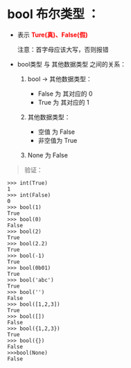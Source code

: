 # **bool 布尔类型 ：**

- 表示 **<font color="red"> Ture(真)、False(假) </font>**
  
  注意：首字母应该大写，否则报错

- bool类型 与 其他数据类型 之间的关系：
  1. bool -> 其他数据类型：
       - False 为 其对应的 0 
       - True  为 其对应的 1 
  
  2. 其他数据类型：
        - 空值 为 False
        - 非空值为 True 
  3. None 为 False

> 验证：
    
    >>> int(True)
    1
    >>> int(False)
    0
    >>> bool(1)
    True
    >>> bool(0)
    False  
    >>> bool(2)
    True
    >>> bool(2.2)
    True
    >>> bool(-1)
    True
    >>> bool(0b01)
    True
    >>> bool('abc')
    True
    >>> bool('')
    False
    >>> bool([1,2,3])
    True
    >>> bool([])
    False
    >>> bool({1,2,3})
    True
    >>> bool({})
    False
    >>>bool(None)
    False